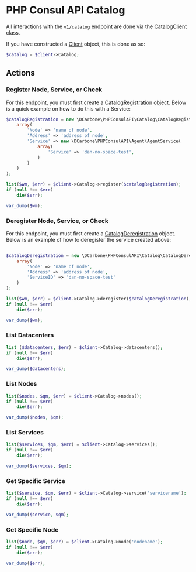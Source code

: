 # PHP Consul API Catalog

All interactions with the [`v1/catalog`](https://www.consul.io/docs/agent/http/catalog.html) endpoint are done
via the [CatalogClient](../src/Catalog/CatalogClient.php) class.

If you have constructed a [Client](../src/Client.php) object, this is done as so:

```php
$catalog = $client->Catalog;
```

## Actions

### Register Node, Service, or Check

For this endpoint, you must first create a [CatalogRegistration](../src/Catalog/CatalogRegistration.php)
object.  Below is a quick example on how to do this with a Service:

```php
$catalogRegistration = new \DCarbone\PHPConsulAPI\Catalog\CatalogRegistration(
    array(
        'Node' => 'name of node',
        'Address' => 'address of node',
        'Service' => new \DCarbone\PHPConsulAPI\Agent\AgentService(
            array(
                'Service' => 'dan-no-space-test',
            )
        )
    )
);

list($wm, $err) = $client->Catalog->register($catalogRegistration);
if (null !== $err)
    die($err);

var_dump($wm);
```

### Deregister Node, Service, or Check

For this endpoint, you must first create a [CatalogDeregistration](../src/Catalog/CatalogDeregistration.php)
object.  Below is an example of how to deregister the service created above:

```php

$catalogDeregistration = new \DCarbone\PHPConsulAPI\Catalog\CatalogDeregistration(
    array(
        'Node' => 'name of node',
        'Address' => 'address of node',
        'ServiceID' => 'dan-no-space-test'
    )
);

list($wm, $err) = $client->Catalog->deregister($catalogDeregistration);
if (null !== $err)
    die($err);

var_dump($wm);
```

### List Datacenters

```php
list ($datacenters, $err) = $client->Catalog->datacenters();
if (null !== $err)
    die($err);

var_dump($datacenters);
```

### List Nodes

```php
list($nodes, $qm, $err) = $client->Catalog->nodes();
if (null !== $err)
    die($err);

var_dump($nodes, $qm);
```

### List Services

```php
list($services, $qm, $err) = $client->Catalog->services();
if (null !== $err)
    die($err);

var_dump($services, $qm);
```

### Get Specific Service

```php
list($service, $qm, $err) = $client->Catalog->service('servicename');
if (null !== $err)
    die($err);

var_dump($service, $qm);
```

### Get Specific Node

```php
list($node, $qm, $err) = $client->Catalog->node('nodename');
if (null !== $err)
    die($err);

var_dump($err);
```
